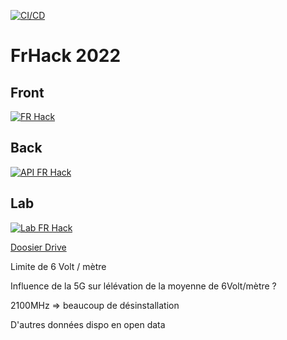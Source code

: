[![CI/CD](https://github.com/Coding-Foundation/FrHack-2022/actions/workflows/docker-build.yml/badge.svg)](https://github.com/Coding-Foundation/FrHack-2022/actions/workflows/docker-build.yml)

# FrHack 2022

## Front
[![FR Hack](https://cdn.discordapp.com/attachments/703994640977756200/1043734855554433044/image.png)](https://frhack.marcpartensky.com)

## Back
[![API FR Hack](https://cdn.discordapp.com/attachments/703994640977756200/1043736664050237490/image.png)](https://api.frhack.marcpartensky.com)

## Lab
[![Lab FR Hack](https://cdn.discordapp.com/attachments/703994640977756200/1043736021076029450/image.png)](https://lab.frhack.marcpartensky.com)

[Doosier Drive](https://drive.google.com/drive/folders/1V1yPBnZ0Bl0FzPhE1QPR9QVA9O73dmBE?usp=sharing)

Limite de 6 Volt / mètre

Influence de la 5G sur lélévation de la moyenne de 6Volt/mètre ?

2100MHz => beaucoup de désinstallation

D'autres données dispo en open data
